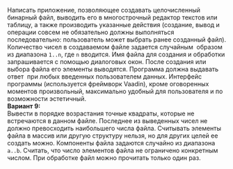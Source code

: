 Написать приложение, позволяющее создавать целочисленный бинарный файл, выводить его в многострочный редактор текстов или таблицу, а также производить указанные действия (создание, вывод и операции совсем не обязательно должны выполняться последовательно: пользователь может выбрать ранее созданный файл). Количество чисел в создаваемом файле задается случайным  образом из диапазона `1..n`, где `n` вводится. Имя файла для создания и обработки запрашивается с помощью диалоговых окон. После создания или выбора файла его элементы выводятся. Программа должна выдавать ответ  при любых введенных пользователем данных. Интерфейс программы (используется фреймворк Vaadin), кроме оговоренных моментов произвольный, максимально удобный для пользователя и по возможности эстетичный.  
**Вариант 9:**  
Вывести в порядке возрастания точные квадраты, которые не встречаются в данном файле. Последнее из выведенных чисел не должно превосходить наибольшего числа файла. Считывать элементы файла в массив или другую структуру нельзя, но для других целей ее создать можно. Компоненты файла задаются случайно из диапазона `a..b`. Считать, что число элементов файла не ограничено конкретным числом. При обработке файл можно прочитать только один раз.